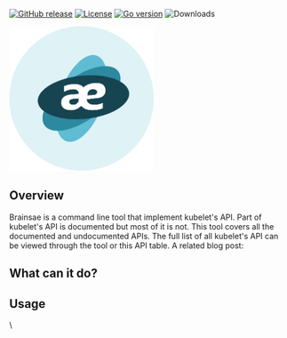 [![GitHub release][release-img]][release]
[![License][license-img]][license]
[![Go version][shield-go-version]][go-version]
![Downloads][download]

[<img src="./logo/brainsae.png" width="260">](https://github.com/brainsae/brainsae)

## Overview

Brainsae is a command line tool that implement kubelet's API.
Part of kubelet's API is documented but most of it is not.
This tool covers all the documented and undocumented APIs.
The full list of all kubelet's API can be viewed through the tool or this API table.
A related blog post:

## What can it do?

## Usage

[release-img]: https://img.shields.io/github/release/brainsae/brainsae.svg
[release]: https://github.com/brainsae/brainsae/releases

[license-img]: https://img.shields.io/github/license/brainsae/brainsae.svg
[license]: https://github.com/brainsae/brainsae/blob/master/LICENSE

[shield-go-version]: https://img.shields.io/github/go-mod/go-version/brainsae/brainsae
[go-version]: https://github.com/brainsae/brainsae/blob/main/go.mod

[download]: https://img.shields.io/github/downloads/brainsae/brainsae/total?logo=github
\